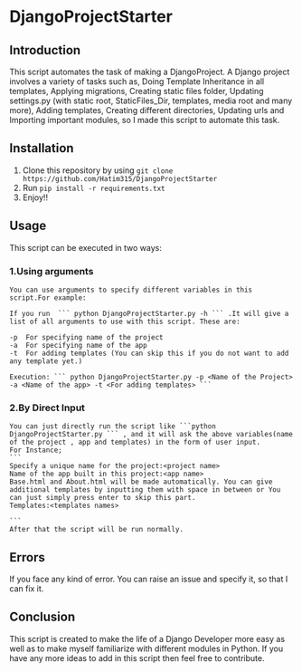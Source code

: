 # DjangoProjectStarter

## Introduction
This script automates the task of making a DjangoProject. A Django project involves a variety of tasks such as, Doing Template Inheritance in all templates, Applying migrations, Creating static files folder, Updating settings.py (with static root, StaticFiles_Dir, templates, media root and many more), Adding templates, Creating different directories, Updating urls and Importing important modules, so I made this script to automate this task.

## Installation
1. Clone this repository by using ``` git clone https://github.com/Hatim315/DjangoProjectStarter ```<br>
2. Run ```pip install -r requirements.txt ```<br>
3. Enjoy!!<br>

## Usage
This script can be executed in two ways:

### 1.Using arguments
    You can use arguments to specify different variables in this script.For example:
     
    If you run  ``` python DjangoProjectStarter.py -h ``` .It will give a list of all arguments to use with this script. These are:
    
    -p  For specifying name of the project
    -a  For specifying name of the app 
    -t  For adding templates (You can skip this if you do not want to add any template yet.)
    
    Execution: ``` python DjangoProjectStarter.py -p <Name of the Project> -a <Name of the app> -t <For adding templates> ```
    
### 2.By Direct Input
    
    You can just directly run the script like ```python DjangoProjectStarter.py ``` , and it will ask the above variables(name of the project , app and templates) in the form of user input.
    For Instance;
    ```
    Specify a unique name for the project:<project name>
    Name of the app built in this project:<app name>
    Base.html and About.html will be made automatically. You can give additional templates by inputting them with space in between or You can just simply press enter to skip this part.
    Templates:<templates names>
    
    ```
    After that the script will be run normally.
## Errors
  If you face any kind of error. You can raise an issue and specify it, so that I can fix it.
## Conclusion
   This script is created to make the life of a Django Developer more easy as well as to make myself familiarize with different modules in Python. If you have any more ideas to add in this script then feel free to contribute.
    
